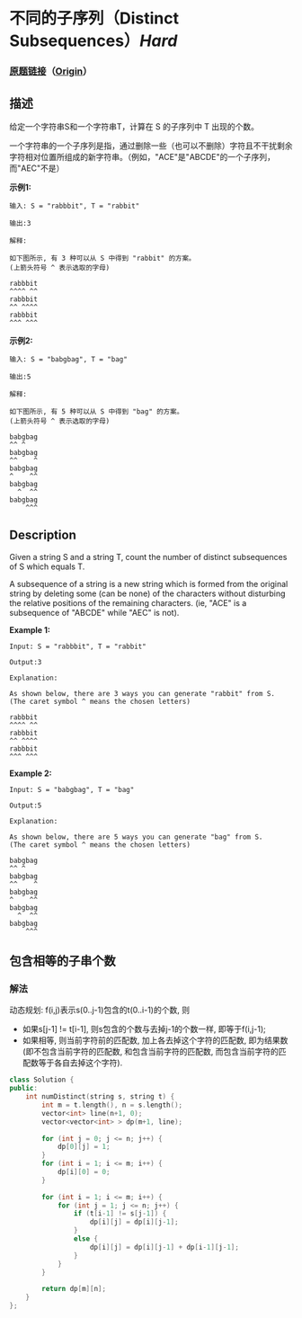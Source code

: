 # 不同的子序列（Distinct Subsequences）*Hard*
### [原题链接](https://leetcode-cn.com/problems/distinct-subsequences)（[Origin](https://leetcode.com/problems/distinct-subsequences)）
## 描述
给定一个字符串S和一个字符串T，计算在 S 的子序列中 T 出现的个数。

一个字符串的一个子序列是指，通过删除一些（也可以不删除）字符且不干扰剩余字符相对位置所组成的新字符串。（例如，"ACE"是"ABCDE"的一个子序列，而"AEC"不是）

**示例1:**
```
输入: S = "rabbbit", T = "rabbit"

输出:3

解释:

如下图所示, 有 3 种可以从 S 中得到 "rabbit" 的方案。
(上箭头符号 ^ 表示选取的字母)

rabbbit
^^^^ ^^
rabbbit
^^ ^^^^
rabbbit
^^^ ^^^
```



**示例2:**
```
输入: S = "babgbag", T = "bag"

输出:5

解释:

如下图所示, 有 5 种可以从 S 中得到 "bag" 的方案。 
(上箭头符号 ^ 表示选取的字母)

babgbag
^^ ^
babgbag
^^    ^
babgbag
^    ^^
babgbag
  ^  ^^
babgbag
    ^^^
```

## Description
Given a string S and a string T, count the number of distinct subsequences of S which equals T.

A subsequence of a string is a new string which is formed from the original string by deleting some (can be none) of the characters without disturbing the relative positions of the remaining characters. (ie, "ACE" is a subsequence of "ABCDE" while "AEC" is not).

**Example 1:**
```
Input: S = "rabbbit", T = "rabbit"

Output:3

Explanation:

As shown below, there are 3 ways you can generate "rabbit" from S.
(The caret symbol ^ means the chosen letters)

rabbbit
^^^^ ^^
rabbbit
^^ ^^^^
rabbbit
^^^ ^^^
```


**Example 2:**
```
Input: S = "babgbag", T = "bag"

Output:5

Explanation:

As shown below, there are 5 ways you can generate "bag" from S.
(The caret symbol ^ means the chosen letters)

babgbag
^^ ^
babgbag
^^    ^
babgbag
^    ^^
babgbag
  ^  ^^
babgbag
    ^^^
```




## 包含相等的子串个数
### 解法
动态规划: f(i,j)表示s(0..j-1)包含的t(0..i-1)的个数, 则
- 如果s[j-1] != t[i-1], 则s包含的个数与去掉j-1的个数一样, 即等于f(i,j-1); 
- 如果相等, 则当前字符前的匹配数, 加上各去掉这个字符的匹配数, 即为结果数(即不包含当前字符的匹配数, 和包含当前字符的匹配数, 而包含当前字符的匹配数等于各自去掉这个字符).
```c++
class Solution {
public:
    int numDistinct(string s, string t) {
        int m = t.length(), n = s.length();
        vector<int> line(n+1, 0);
        vector<vector<int> > dp(m+1, line);
        
        for (int j = 0; j <= n; j++) {
            dp[0][j] = 1;
        }
        for (int i = 1; i <= m; i++) {
            dp[i][0] = 0;
        }
        
        for (int i = 1; i <= m; i++) {
            for (int j = 1; j <= n; j++) {
                if (t[i-1] != s[j-1]) {
                    dp[i][j] = dp[i][j-1];
                }
                else {
                    dp[i][j] = dp[i][j-1] + dp[i-1][j-1];
                }
            }
        }
        
        return dp[m][n];
    }
};
```